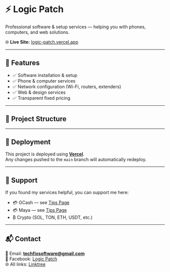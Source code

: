 # ⚡ Logic Patch

Professional software & setup services — helping you with phones, computers, and web solutions.

🌐 **Live Site:** [logic-patch.vercel.app](https://logic-patch.vercel.app)

---

## 📌 Features
- ✅ Software installation & setup  
- ✅ Phone & computer services  
- ✅ Network configuration (Wi-Fi, routers, extenders)  
- ✅ Web & design services  
- ✅ Transparent fixed pricing  

---

## 📂 Project Structure
---

## 🚀 Deployment
This project is deployed using **[Vercel](https://vercel.com/)**.  
Any changes pushed to the `main` branch will automatically redeploy.

---

## 💖 Support
If you found my services helpful, you can support me here:  
- 💳 GCash — see [Tips Page](https://logic-patch.vercel.app/tips.html)  
- 💳 Maya — see [Tips Page](https://logic-patch.vercel.app/tips.html)  
- ₿ Crypto (SOL, TON, ETH, USDT, etc.)  

---

## 📬 Contact
📧 Email: **techfixsoftware@gmail.com**  
📱 Facebook: [Logic Patch](https://www.facebook.com/logicpatch)  
🌐 All links: [Linktree](https://linktr.ee/marckellinfo)
